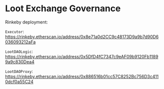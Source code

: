 # Loot Exchange Governance

Rinkeby deployment:

`Executor`: https://rinkeby.etherscan.io/address/0x8e71a0d2CC9c48173D9a9b7d90D6036093212aFa

`LootDAOLogic`: https://rinkeby.etherscan.io/address/0x5DfD4fC7347c9eAF09b9120Fb11899a9c830Dea4

`LootDAOProxy`: https://rinkeby.etherscan.io/address/0x886516b01cc57C8252Bc756D3c4110dcf0a55C24
